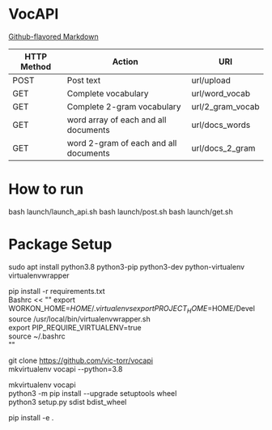# VocAPI
[Github-flavored Markdown](https://guides.github.com/features/mastering-markdown/)


| HTTP Method  | Action  |  URI | 
|---|---|---|
|POST | Post text                               | url/upload        |
|GET   | Complete vocabulary                    | url/word_vocab    |
|GET   | Complete 2-gram vocabulary             | url/2_gram_vocab  |
|GET   | word array of each and all documents   | url/docs_words    |
|GET   | word 2-gram of each and all documents  | url/docs_2_gram   |


How to run
=============

bash launch/launch_api.sh
bash launch/post.sh
bash launch/get.sh


Package Setup
==============



sudo apt install python3.8 python3-pip python3-dev python-virtualenv   virtualenvwrapper  

pip install -r requirements.txt  
Bashrc << ""
export WORKON_HOME=$HOME/.virtualenvs  
export PROJECT_HOME=$HOME/Devel  
source /usr/local/bin/virtualenvwrapper.sh  
export PIP_REQUIRE_VIRTUALENV=true  
source ~/.bashrc  
""

git clone https://github.com/vic-torr/vocapi  
mkvirtualenv vocapi --python=3.8  

mkvirtualenv vocapi  
python3 -m pip install --upgrade setuptools wheel  
python3 setup.py sdist bdist_wheel  

pip install -e .  
